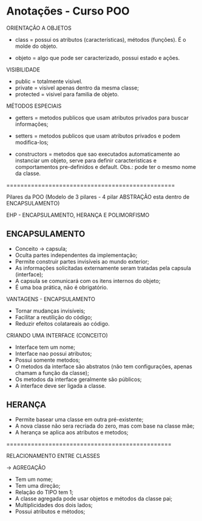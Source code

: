 #			Anotações - Curso POO

ORIENTAÇÃO A OBJETOS
- class = possui os atributos (características), métodos (funções). É o molde do objeto.

- objeto = algo que pode ser caracterizado, possui estado e ações.

VISIBILIDADE
- public = totalmente visivel.
- private = visivel apenas dentro da mesma classe;
- protected = visivel para familia de objeto.

MÉTODOS ESPECIAIS
- getters = metodos publicos que usam atributos privados para buscar informações;

- setters = metodos publicos que usam atributos privados e podem modifica-los;

- constructors = metodos que sao executados automaticamente ao instanciar um objeto, serve para definir caracteristicas e comportamentos pre-definidos e default. Obs.: pode ter o mesmo nome da classe.

================================================

Pilares da POO (Modelo de 3 pilares - 4 pilar ABSTRAÇÃO esta dentro de ENCAPSULAMENTO)

EHP - ENCAPSULAMENTO, HERANÇA E POLIMORFISMO

## ENCAPSULAMENTO
 * Conceito -> capsula;
 * Oculta partes independentes da implementação;
 * Permite construir partes invisíveis ao mundo exterior;
 * As informações solicitadas externamente seram tratadas pela capsula (interface);
 * A capsula se comunicará com os itens internos do objeto;
 * É uma boa prática, nāo é obrigatório.

VANTAGENS - ENCAPSULAMENTO
 * Tornar mudanças invisíveis;
 * Facilitar a reutiliçāo do código;
 * Reduzir efeitos colatareais ao código.

CRIANDO UMA INTERFACE (CONCEITO)
 * Interface tem um nome;
 * Interface nao possui atributos;
 * Possui somente metodos;
 * O metodos da interface são abstratos (não tem configurações, apenas chamam a função da classe);
 * Os metodos da interface geralmente são públicos;
 * A interface deve ser ligada a classe.

## HERANÇA
* Permite basear uma classe em outra pré-existente;
* A nova classe não sera recriada do zero, mas com base na classe mãe;
* A herança se aplica aos atributos e metodos;




===============================================

RELACIONAMENTO ENTRE CLASSES

-> AGREGAÇÃO
* Tem um nome;
* Tem uma direção;
* Relação do TIPO tem 1;
* A classe agregada pode usar objetos e métodos da classe pai;
* Multiplicidades dos dois lados;
* Possui atributos e métodos;







